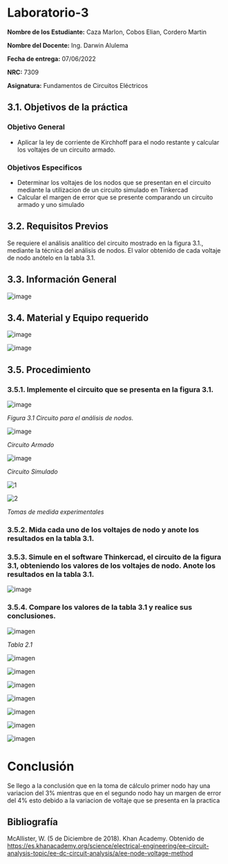 # Laboratorio-3
**Nombre de los Estudiante:** Caza Marlon, Cobos Elian, Cordero Martin

**Nombre del Docente:** Ing. Darwin Alulema

**Fecha de entrega:** 07/06/2022

**NRC:** 7309

**Asignatura:** Fundamentos de Circuitos Eléctricos

## **3.1. Objetivos de la práctica**

### **Objetivo General**

* Aplicar la ley de corriente de Kirchhoff para el nodo restante y calcular los voltajes de un circuito armado.

### **Objetivos Especificos** 

* Determinar los voltajes de los nodos que se presentan en el circuito mediante la utilizacion de un circuito simulado en Tinkercad
* Calcular el margen de error que se presente comparando un circuito armado y uno simulado

## **3.2. Requisitos Previos**

Se requiere el análisis analítico del circuito mostrado en la figura 3.1., mediante la técnica del análisis de nodos. El valor obtenido de cada voltaje de nodo anótelo en la tabla 3.1.

## **3.3. Información General**

![image](https://user-images.githubusercontent.com/105742149/172032805-b539aed6-131b-47c7-be59-9467664d014c.png)

## **3.4. Material y Equipo requerido**

![image](https://user-images.githubusercontent.com/105742149/172034431-efa7d6b4-1a3e-4d52-8ba8-79357cb7c133.png)

![image](https://user-images.githubusercontent.com/105742149/172031147-20580977-ddf6-4a8a-8b99-49fc6f280aaa.png)

## **3.5. Procedimiento**
### **3.5.1. Implemente el circuito que se presenta en la figura 3.1.**

![image](https://user-images.githubusercontent.com/105742149/172031198-25609daa-6fce-4d8f-b46e-ebc43e4d75e5.png)

*Figura 3.1 Circuito para el análisis de nodos.*

![image](https://user-images.githubusercontent.com/105742149/172031925-4b8f7e22-4095-4580-8fd2-1585ce234bb8.png)

*Circuito Armado*

![image](https://user-images.githubusercontent.com/105742149/172031896-ec9b9a07-1ddf-48c7-af75-e23ede52311d.png)

*Circuito Simulado*

![1](https://user-images.githubusercontent.com/105742149/172408991-cb7aa1f9-07a6-4f1c-a8f2-2905ff0c4d20.jpeg)

![2](https://user-images.githubusercontent.com/105742149/172409643-49d244f1-6b61-4fd5-a1a6-cd018fdc77b5.jpeg)

*Tomas de medida experimentales*

### **3.5.2. Mida cada uno de los voltajes de nodo y anote los resultados en la tabla 3.1.**

### **3.5.3. Simule en el software Thinkercad, el circuito de la figura 3.1, obteniendo los valores de los voltajes de nodo. Anote los resultados en la tabla 3.1.**

![image](https://user-images.githubusercontent.com/105742149/172031877-56eab59a-2a97-446e-b0b2-452cb3c0f224.png)

### **3.5.4. Compare los valores de la tabla 3.1 y realice sus conclusiones.**

![imagen](https://user-images.githubusercontent.com/105812540/172432589-046a10c5-542c-4999-92b5-4dd250f4804b.png)


*Tabla 2.1*

![imagen](https://user-images.githubusercontent.com/105812540/172327749-b8815bfa-3d6f-4ffa-a82f-4c8145e83982.png)

![imagen](https://user-images.githubusercontent.com/105812540/172328161-ee89fce2-6306-4615-91b0-97117d8fb542.png)

![imagen](https://user-images.githubusercontent.com/105812540/172328274-e85687b6-4325-4fd7-b474-efd8f9dca46f.png)

![imagen](https://user-images.githubusercontent.com/105812540/172328677-b06d6e37-eaf5-486d-90a5-22a8853dee02.png)

![imagen](https://user-images.githubusercontent.com/105812540/172328928-d3278089-4227-4859-ae2d-a9f678e7d0ca.png)

![imagen](https://user-images.githubusercontent.com/105812540/172329352-638e639e-843f-41df-b1d6-9abf51111585.png)

![imagen](https://user-images.githubusercontent.com/105812540/172329046-6cb1c67a-5720-4c52-8c41-ae92325c84a8.png)




# Conclusión

Se llego a la conclusión que en la toma de cálculo primer nodo hay una variacion del 3% mientras que en el segundo nodo hay un margen de error del 4% esto debido a la variacion de voltaje que se presenta en la practica  

## **Bibliografía**

McAllister, W. (5 de Diciembre de 2018). Khan Academy. Obtenido de https://es.khanacademy.org/science/electrical-engineering/ee-circuit-analysis-topic/ee-dc-circuit-analysis/a/ee-node-voltage-method

